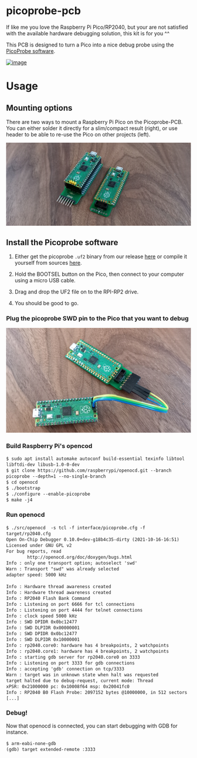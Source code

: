 # picoprobe-pcb


If like me you love the Raspberry Pi Pico/RP2040, but your are not satisfied
with the available hardware debugging solution, this kit is for you ^^

This PCB is designed to turn a Pico into a nice debug probe using the
[PicoProbe software](https://github.com/raspberrypi/picoprobe).

[![image](https://user-images.githubusercontent.com/12136138/145528100-9610559c-07e7-4356-a571-3f2097125c1d.png)](https://www.tindie.com/products/fabien-c/picoprobe-pcb-kit/)

# Usage

## Mounting options

There are two ways to mount a Raspberry Pi Pico on the Picoprobe-PCB. You can
either solder it directly for a slim/compact result (right), or use header to
be able to re-use the Pico on other projects (left).

![](docs/media/mounting_options.jpg)

## Install the Picoprobe software

 1. Either get the picoprobe `.uf2` binary from our release [here]() or compile
 it yourself from sources [here]().

 1. Hold the BOOTSEL button on the Pico, then connect to your computer using a
 micro USB cable.

 1. Drag and drop the UF2 file on to the RPI-RP2 drive.

 1. You should be good to go.

### Plug the picoprobe SWD pin to the Pico that you want to debug

![](docs/media/3_pin_SWD.jpg)

### Build Raspberry Pi's opencod

```console
$ sudo apt install automake autoconf build-essential texinfo libtool libftdi-dev libusb-1.0-0-dev
$ git clone https://github.com/raspberrypi/openocd.git --branch picoprobe --depth=1 --no-single-branch
$ cd openocd
$ ./bootstrap
$ ./configure --enable-picoprobe
$ make -j4
```

### Run openocd

```console
$ ./src/openocd  -s tcl -f interface/picoprobe.cfg -f target/rp2040.cfg
Open On-Chip Debugger 0.10.0+dev-g18b4c35-dirty (2021-10-16-16:51)
Licensed under GNU GPL v2
For bug reports, read
        http://openocd.org/doc/doxygen/bugs.html
Info : only one transport option; autoselect 'swd'
Warn : Transport "swd" was already selected
adapter speed: 5000 kHz

Info : Hardware thread awareness created
Info : Hardware thread awareness created
Info : RP2040 Flash Bank Command
Info : Listening on port 6666 for tcl connections
Info : Listening on port 4444 for telnet connections
Info : clock speed 5000 kHz
Info : SWD DPIDR 0x0bc12477
Info : SWD DLPIDR 0x00000001
Info : SWD DPIDR 0x0bc12477
Info : SWD DLPIDR 0x10000001
Info : rp2040.core0: hardware has 4 breakpoints, 2 watchpoints
Info : rp2040.core1: hardware has 4 breakpoints, 2 watchpoints
Info : starting gdb server for rp2040.core0 on 3333
Info : Listening on port 3333 for gdb connections
Info : accepting 'gdb' connection on tcp/3333
Warn : target was in unknown state when halt was requested
target halted due to debug-request, current mode: Thread 
xPSR: 0x21000000 pc: 0x10008f64 msp: 0x20041fc0
Info : RP2040 B0 Flash Probe: 2097152 bytes @10000000, in 512 sectors
[...]
```

### Debug!

Now that openocd is connected, you can start debugging with GDB for instance.

```console
$ arm-eabi-none-gdb
(gdb) target extended-remote :3333
```
